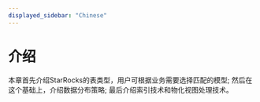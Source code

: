 ```yaml
---
displayed_sidebar: "Chinese"
---
```


# 介绍

本章首先介绍StarRocks的表类型，用户可根据业务需要选择匹配的模型; 然后在这个基础上，介绍数据分布策略; 最后介绍索引技术和物化视图处理技术。

